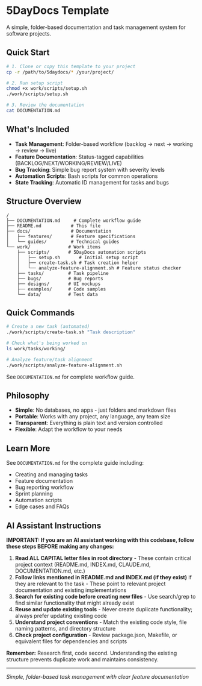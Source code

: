 # 5DayDocs Template

A simple, folder-based documentation and task management system for software projects.

## Quick Start

```bash
# 1. Clone or copy this template to your project
cp -r /path/to/5daydocs/* /your/project/

# 2. Run setup script
chmod +x work/scripts/setup.sh
./work/scripts/setup.sh

# 3. Review the documentation
cat DOCUMENTATION.md
```

## What's Included

- **Task Management**: Folder-based workflow (backlog → next → working → review → live)
- **Feature Documentation**: Status-tagged capabilities (BACKLOG/NEXT/WORKING/REVIEW/LIVE)
- **Bug Tracking**: Simple bug report system with severity levels
- **Automation Scripts**: Bash scripts for common operations
- **State Tracking**: Automatic ID management for tasks and bugs

## Structure Overview

```
/
├── DOCUMENTATION.md     # Complete workflow guide
├── README.md           # This file
├── docs/               # Documentation
│   ├── features/       # Feature specifications
│   └── guides/         # Technical guides
└── work/              # Work items
    ├── scripts/       # 5DayDocs automation scripts
    │   ├── setup.sh       # Initial setup script
    │   ├── create-task.sh # Task creation helper
    │   └── analyze-feature-alignment.sh # Feature status checker
    ├── tasks/         # Task pipeline
    ├── bugs/          # Bug reports
    ├── designs/       # UI mockups
    ├── examples/      # Code samples
    └── data/          # Test data
```

## Quick Commands

```bash
# Create a new task (automated)
./work/scripts/create-task.sh "Task description"

# Check what's being worked on
ls work/tasks/working/

# Analyze feature/task alignment
./work/scripts/analyze-feature-alignment.sh
```

See `DOCUMENTATION.md` for complete workflow guide.

## Philosophy

- **Simple**: No databases, no apps - just folders and markdown files
- **Portable**: Works with any project, any language, any team size
- **Transparent**: Everything is plain text and version controlled
- **Flexible**: Adapt the workflow to your needs

## Learn More

See `DOCUMENTATION.md` for the complete guide including:
- Creating and managing tasks
- Feature documentation
- Bug reporting workflow
- Sprint planning
- Automation scripts
- Edge cases and FAQs

## AI Assistant Instructions

**IMPORTANT: If you are an AI assistant working with this codebase, follow these steps BEFORE making any changes:**

1. **Read ALL CAPITAL letter files in root directory** - These contain critical project context (README.md, INDEX.md, CLAUDE.md, DOCUMENTATION.md, etc.)
2. **Follow links mentioned in README.md and INDEX.md (if they exist)** if they are relevant to the task - These point to relevant project documentation and existing implementations
3. **Search for existing code before creating new files** - Use search/grep to find similar functionality that might already exist
4. **Reuse and update existing tools** - Never create duplicate functionality; always prefer updating existing code
5. **Understand project conventions** - Match the existing code style, file naming patterns, and directory structure
6. **Check project configuration** - Review package.json, Makefile, or equivalent files for dependencies and scripts

**Remember:** Research first, code second. Understanding the existing structure prevents duplicate work and maintains consistency.

---
*Simple, folder-based task management with clear feature documentation*

